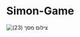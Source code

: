 # Simon-Game

![‏‏צילום מסך (23)](https://user-images.githubusercontent.com/44774616/127231018-a81be640-e388-419d-9c86-94965d625648.png)

